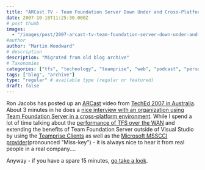 ```yaml
---
title: "ARCast.TV - Team Foundation Server Down Under and Cross-Platform"
date: 2007-10-18T11:25:30.000Z
# post thumb
images:
  - "/images/post/2007-arcast-tv-team-foundation-server-down-under-and-cross-platform.jpg"
#author
author: "Martin Woodward"
# description
description: "Migrated from old blog archive"
# Taxonomies
categories: ["tfs", "technology", "teamprise", "web", "podcast", "personal"]
tags: ["blog", "archive"]
type: "regular" # available type (regular or featured)
draft: false
---
```


[](http://channel9.msdn.com/ShowPost.aspx?PostID=348628) Ron Jacobs has posted up an [ARCast](http://channel9.msdn.com/shows/ARCast_with_Ron_Jacobs) video from [TechEd 2007 in Australia](http://www.microsoft.com/australia/teched07/index.aspx). About 3 minutes in he does a [nice interview with an organization using Team Foundation Server in a cross-platform environment](http://channel9.msdn.com/ShowPost.aspx?PostID=348628). While I spend a lot of time talking about the [performance of TFS over the WAN](http://www.woodwardweb.com/vsts/000169.html) and extending the benefits of Team Foundation Server outside of Visual Studio by using the [Teamprise Clients](http://www.teamprise.com/) as well as the [Microsoft MSSCCI provider](http://www.microsoft.com/downloads/details.aspx?FamilyId=87E1FFBD-A484-4C3A-8776-D560AB1E6198&displaylang=en)(pronounced "Miss-key") - it is always nice to hear it from real people in a real company....

Anyway - if you have a spare 15 minutes, [go take a look](http://channel9.msdn.com/ShowPost.aspx?PostID=348628).
